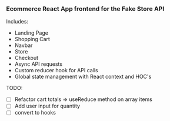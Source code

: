 ### Ecommerce React App frontend for the Fake Store API 

Includes:
* Landing Page
* Shopping Cart
* Navbar
* Store
* Checkout
* Async API requests
* Custom reducer hook for API calls
* Global state management with React context and HOC's 


TODO: 
- [ ] Refactor cart totals => useReduce method on array items
- [ ] Add user input for quantity
- [ ] convert to hooks
